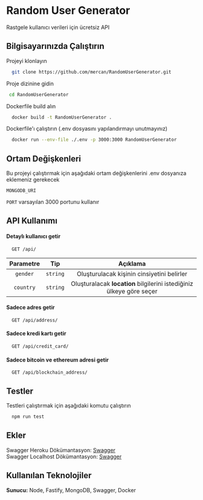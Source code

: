 # Random User Generator

Rastgele kullanıcı verileri için ücretsiz API

## Bilgisayarınızda Çalıştırın

Projeyi klonlayın

```bash
  git clone https://github.com/mercan/RandomUserGenerator.git
```

Proje dizinine gidin

```bash
 cd RandomUserGenerator
```

Dockerfile build alın

```bash
  docker build -t RandomUserGenerator .
```

Dockerfile'ı çalıştırın (.env dosyasını yapılandırmayı unutmayınız)

```bash
  docker run --env-file ./.env -p 3000:3000 RandomUserGenerator
```

## Ortam Değişkenleri

Bu projeyi çalıştırmak için aşağıdaki ortam değişkenlerini .env dosyanıza eklemeniz gerekecek

`MONGODB_URI`

`PORT` varsayılan 3000 portunu kullanır

## API Kullanımı

#### Detaylı kullanıcı getir

```http
  GET /api/
```

| Parametre |   Tip    |                               Açıklama                               |
| :-------: | :------: | :------------------------------------------------------------------: |
| `gender`  | `string` |              Oluşturulacak kişinin cinsiyetini belirler              |
| `country` | `string` | Oluşturalacak **location** bilgilerini istediğiniz ülkeye göre seçer |

#### Sadece adres getir

```http
  GET /api/address/
```

#### Sadece kredi kartı getir

```http
  GET /api/credit_card/
```

#### Sadece bitcoin ve ethereum adresi getir

```http
  GET /api/blockchain_address/
```

## Testler

Testleri çalıştırmak için aşağıdaki komutu çalıştırın

```bash
  npm run test
```

## Ekler

Swagger Heroku Dökümantasyon: [Swagger](https://randomusergeneratorr.herokuapp.com/documentation)\
Swagger Localhost Dökümantasyon: [Swagger](http://localhost:3000/documentation)

## Kullanılan Teknolojiler

**Sunucu:** Node, Fastify, MongoDB, Swagger, Docker
